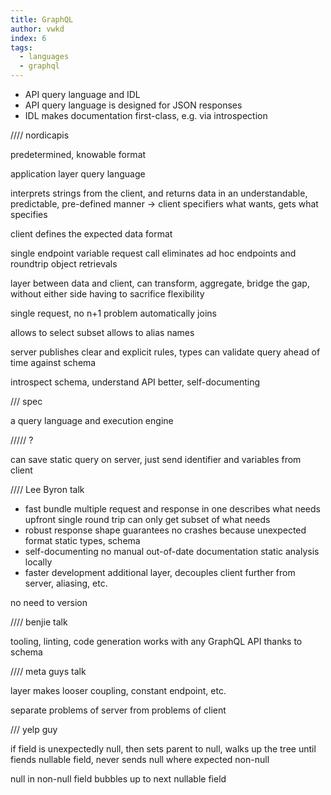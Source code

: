 ```yaml
---
title: GraphQL
author: vwkd
index: 6
tags:
  - languages
  - graphql
---
```


- API query language and IDL
- API query language is designed for JSON responses
- IDL makes documentation first-class, e.g. via introspection

//// nordicapis

predetermined, knowable format

application layer query language

interprets strings from the client, and returns data in an understandable, predictable, pre-defined manner
-> client specifiers what wants, gets what specifies

client defines the expected data format

single endpoint
variable request call
eliminates ad hoc endpoints and roundtrip object retrievals

layer between data and client, can transform, aggregate, bridge the gap, without either side having to sacrifice flexibility

single request, no n+1 problem
automatically joins

allows to select subset
allows to alias names

server publishes clear and explicit rules, types
can validate query ahead of time against schema

introspect schema, understand API better, self-documenting

/// spec

a query language and execution engine


///// ?

can save static query on server, just send identifier and variables from client

//// Lee Byron talk

- fast
bundle multiple request and response in one
describes what needs upfront
single round trip
can only get subset of what needs
- robust
response shape guarantees
no crashes because unexpected format
static types, schema
- self-documenting
no manual out-of-date documentation
static analysis locally
- faster development
additional layer, decouples client further from server, aliasing, etc.

no need to version

//// benjie talk

tooling, linting, code generation works with any GraphQL API thanks to schema

//// meta guys talk

layer makes looser coupling, constant endpoint, etc.

separate problems of server from problems of client

/// yelp guy

if field is unexpectedly null, then sets parent to null, walks up the tree until fiends nullable field, never sends null where expected non-null

null in non-null field bubbles up to next nullable field